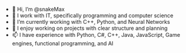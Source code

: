 - 👋 Hi, I’m @snakeMax
- 👀 I work with IT, specifically programming and computer science
- 🌱 I’m currently working with C++, Python, and Neural Networks
- 💞️ I enjoy working on projects with clear structure and planning
- 📫 I have experience with Python, C#, C++, Java, JavaScript, Game engines, functional programming, and AI
